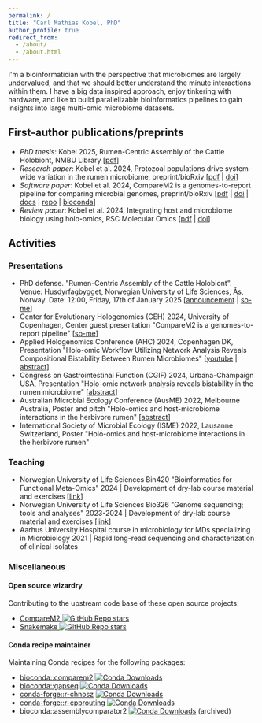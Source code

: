 ```yaml
---
permalink: /
title: "Carl Mathias Kobel, PhD"
author_profile: true
redirect_from: 
  - /about/
  - /about.html
---
```



I'm a bioinformatician with the perspective that microbiomes are largely undervalued, and that we should better understand the minute interactions within them. I have a big data inspired approach, enjoy tinkering with hardware, and like to build parallelizable bioinformatics pipelines to gain insights into large multi-omic microbiome datasets.

## First-author publications/preprints

  - *PhD thesis*: Kobel 2025, Rumen-Centric Assembly of the Cattle Holobiont, NMBU Library <span class="shaded">[[pdf](https://raw.githubusercontent.com/cmkobel/cmkobel.github.io/refs/heads/master/files/thesis_merge__170x240_-28.pdf)]</span>
  - *Research paper*: Kobel et al. 2024, Protozoal populations drive system-wide variation in the rumen microbiome, preprint/bioRxiv <span class="shaded">[[pdf](https://www.biorxiv.org/content/10.1101/2024.12.05.626740.full.pdf) \| [doi](https://www.biorxiv.org/content/10.1101/2024.12.05.626740)]</span>
  - *Software paper*: Kobel et al. 2024, CompareM2 is a genomes-to-report pipeline for comparing microbial genomes, preprint/bioRxiv <span class="shaded">[[pdf](https://www.biorxiv.org/content/10.1101/2024.07.12.603264v2.full.pdf) \| [doi](https://doi.org/10.1101/2024.07.12.603264 ) \| [docs](https://comparem2.readthedocs.io/) \| [repo](https://github.com/cmkobel/CompareM2) \| [bioconda](https://anaconda.org/bioconda/comparem2)]</span>
  - *Review paper*: Kobel et al. 2024, Integrating host and microbiome biology using holo-omics, RSC Molecular Omics <span class="shaded">[[pdf](https://github.com/cmkobel/cmkobel.github.io/raw/master/files/Kobel%20et%20al.%202024%20-%20Integrating%20host%20and%20microbiome%20biology%20using%20holo-omics.pdf) \| [doi](https://doi.org/10.1039/D4MO00017J)]</span>

## Activities

### Presentations
  
  - PhD defense. "Rumen-Centric Assembly of the Cattle Holobiont". Venue: Husdyrfagbygget, Norwegian University of Life Sciences, Ås, Norway. Date: 12:00, Friday, 17th of January 2025 <span class="shaded">[[announcement](https://web.archive.org/web/20250108150229/https://www.nmbu.no/en/research/public-defences/17-jan-carl-mathias-kobel-biovit) \| [so-me](https://web.archive.org/web/20250126150519/https://www.linkedin.com/posts/phil-pope-30b171280_congratulations-dr-carl-mathias-kobel-on-activity-7287071663735590912-xkfC)]</span>
  - Center for Evolutionary Hologenomics (CEH) 2024, University of Copenhagen, Center guest presentation "CompareM2 is a genomes-to-report pipeline" <span class="shaded">[[so-me](https://web.archive.org/web/20250108150357/https://www.linkedin.com/posts/center-for-evolutionary-hologenomics_hologenomics-activity-7270049447198302208-XJXz)]</span>
  - Applied Hologenomics Conference (AHC) 2024, Copenhagen DK, Presentation "Holo-omic Workflow Utilizing Network Analysis Reveals Compositional Bistability Between Rumen Microbiomes" <span class="shaded">[[youtube](https://www.youtube.com/watch?v=gucJB-GG0WQ) \| [abstract](https://web.archive.org/web/20250108152557/https://www.appliedhologenomicsconference.eu/abstracts.html)]</span>
  - Congress on Gastrointestinal Function (CGIF) 2024, Urbana-Champaign USA, Presentation "Holo-omic network analysis reveals bistability in the rumen microbiome" <span class="shaded">[[abstract](https://www.congressgastrofunction.org/proceedings/2024_Congress_on_GI_Function.pdf)]</span>
  - Australian Microbial Ecology Conference (AusME) 2022, Melbourne Australia, Poster and pitch "Holo-omics and host-microbiome interactions in the herbivore rumen" <span class="shaded">[[abstract](https://web.archive.org/web/20241020231612/https://ausme-2022.p.asnevents.com.au/days/2022-11-07/abstract/86540)]</span>
  - International Society of Microbial Ecology (ISME) 2022, Lausanne Switzerland, Poster "Holo-omics and host-microbiome interactions in the herbivore rumen"
  

### Teaching
  - Norwegian University of Life Sciences Bin420 "Bioinformatics for Functional Meta-Omics" 2024 \| Development of dry-lab course material and exercises <span class="shaded">[[link](https://web.archive.org/web/20240719202437/https://www.nmbu.no/en/course/BIN420)]</span>
  - Norwegian University of Life Sciences Bio326 "Genome sequencing; tools and analyses" 2023-2024 \| Development of dry-lab course material and exercises <span class="shaded">[[link](https://web.archive.org/web/20240422124112/https://www.nmbu.no/en/course/BIO326)]</span>
  - Aarhus University Hospital course in microbiology for MDs specializing in Microbiology 2021 \| Rapid long-read sequencing and characterization of clinical isolates


### Miscellaneous


#### Open source wizardry

Contributing to the upstream code base of these open source projects:

  - [CompareM2 ![GitHub Repo stars](https://img.shields.io/github/stars/cmkobel/comparem2)](https://comparem2.readthedocs.io) 
  - [Snakemake ![GitHub Repo stars](https://img.shields.io/github/stars/snakemake/snakemake)](https://snakemake.github.io/) 


#### Conda recipe maintainer

Maintaining Conda recipes for the following packages:

  - [bioconda::comparem2](https://anaconda.org/bioconda/comparem2) [![Conda Downloads](https://img.shields.io/conda/d/bioconda/comparem2)](https://bioconda.github.io/recipes/comparem2/README.html)
  - [bioconda::gapseq](https://anaconda.org/bioconda/gapseq) [![Conda Downloads](https://img.shields.io/conda/d/bioconda/gapseq)](https://bioconda.github.io/recipes/gapseq/README.html)
  - [conda-forge::r-chnosz](https://anaconda.org/conda-forge/r-chnosz) [![Conda Downloads](https://img.shields.io/conda/d/conda-forge/r-chnosz)](https://anaconda.org/conda-forge/r-chnosz)
  - [conda-forge::r-cpprouting](https://anaconda.org/conda-forge/r-cpprouting) [![Conda Downloads](https://img.shields.io/conda/d/conda-forge/r-cpprouting)](https://anaconda.org/conda-forge/r-cpprouting)
  - bioconda::assemblycomparator2 [![Conda Downloads](https://img.shields.io/conda/d/bioconda/assemblycomparator2)](https://anaconda.org/bioconda/assemblycomparator2) (archived)

